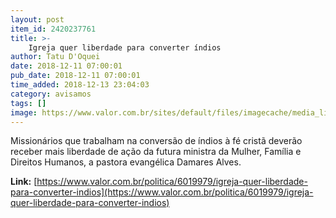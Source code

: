 ```yaml
---
layout: post
item_id: 2420237761
title: >-
    Igreja quer liberdade para converter índios
author: Tatu D'Oquei
date: 2018-12-11 07:00:01
pub_date: 2018-12-11 07:00:01
time_added: 2018-12-13 23:04:03
category: avisamos
tags: []
image: https://www.valor.com.br/sites/default/files/imagecache/media_library_big_horizontal/gn/18/12/foto11pol-101-missiona-a9.jpg
---
```


Missionários que trabalham na conversão de índios à fé cristã deverão receber mais liberdade de ação da futura ministra da Mulher, Família e Direitos Humanos, a pastora evangélica Damares Alves.

**Link:** [https://www.valor.com.br/politica/6019979/igreja-quer-liberdade-para-converter-indios](https://www.valor.com.br/politica/6019979/igreja-quer-liberdade-para-converter-indios)

